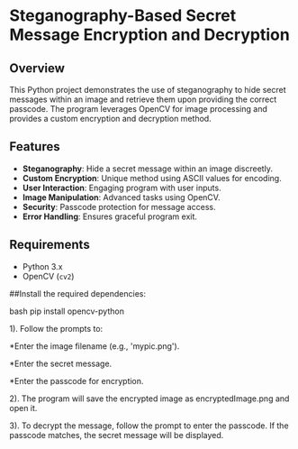 # Steganography-Based Secret Message Encryption and Decryption

## Overview

This Python project demonstrates the use of steganography to hide secret messages within an image and retrieve them upon providing the correct passcode. The program leverages OpenCV for image processing and provides a custom encryption and decryption method.

## Features

- **Steganography**: Hide a secret message within an image discreetly.
- **Custom Encryption**: Unique method using ASCII values for encoding.
- **User Interaction**: Engaging program with user inputs.
- **Image Manipulation**: Advanced tasks using OpenCV.
- **Security**: Passcode protection for message access.
- **Error Handling**: Ensures graceful program exit.

## Requirements

- Python 3.x
- OpenCV (`cv2`)

##Install the required dependencies:

bash
pip install opencv-python

1). Follow the prompts to:

 *Enter the image filename (e.g., 'mypic.png').

 *Enter the secret message.

 *Enter the passcode for encryption.

2). The program will save the encrypted image as encryptedImage.png and open it.

3). To decrypt the message, follow the prompt to enter the passcode. If the passcode matches, the secret message will be displayed.
